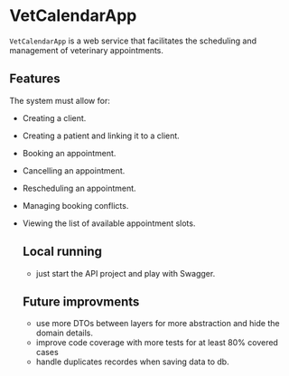 # VetCalendarApp
`VetCalendarApp` is a web service that facilitates the scheduling and management of veterinary appointments.

## Features
The system must allow for:
- Creating a client.
- Creating a patient and linking it to a client.
- Booking an appointment.
- Cancelling an appointment.
- Rescheduling an appointment.
- Managing booking conflicts.
- Viewing the list of available appointment slots.

  ## Local running
  - just start the API project and play with Swagger.
 
  ## Future improvments
  - use more DTOs between layers for more abstraction and hide the domain details.
  - improve code coverage with more tests for at least 80% covered cases
  - handle duplicates recordes when saving data to db.
    
